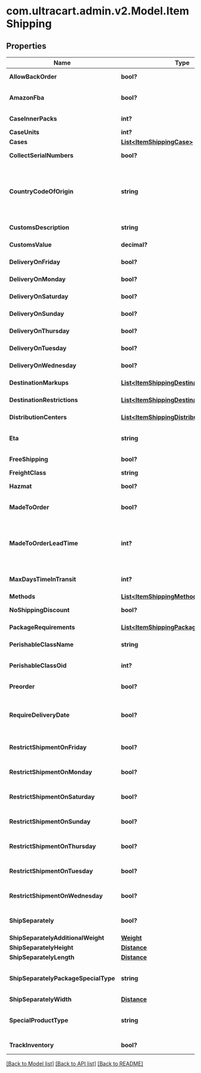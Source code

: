 # com.ultracart.admin.v2.Model.ItemShipping
## Properties

Name | Type | Description | Notes
------------ | ------------- | ------------- | -------------
**AllowBackOrder** | **bool?** | Allow back order | [optional] 
**AmazonFba** | **bool?** | Fulfillment by Amazon.com | [optional] 
**CaseInnerPacks** | **int?** | Case inner packs | [optional] 
**CaseUnits** | **int?** | Case units | [optional] 
**Cases** | [**List&lt;ItemShippingCase&gt;**](ItemShippingCase.md) | Cases | [optional] 
**CollectSerialNumbers** | **bool?** | This item is on pre-order | [optional] 
**CountryCodeOfOrigin** | **string** | Country code of origin for customs forms.  (ISO-3166 two letter code) | [optional] 
**CustomsDescription** | **string** | Customs description | [optional] 
**CustomsValue** | **decimal?** | Customs value | [optional] 
**DeliveryOnFriday** | **bool?** | Delivery on Friday | [optional] 
**DeliveryOnMonday** | **bool?** | Delivery on Monday | [optional] 
**DeliveryOnSaturday** | **bool?** | Delivery on Saturday | [optional] 
**DeliveryOnSunday** | **bool?** | Delivery on Sunday | [optional] 
**DeliveryOnThursday** | **bool?** | Delivery on Thursday | [optional] 
**DeliveryOnTuesday** | **bool?** | Delivery on Tuesday | [optional] 
**DeliveryOnWednesday** | **bool?** | Delivery on Wednesday | [optional] 
**DestinationMarkups** | [**List&lt;ItemShippingDestinationMarkup&gt;**](ItemShippingDestinationMarkup.md) | Destination markups | [optional] 
**DestinationRestrictions** | [**List&lt;ItemShippingDestinationRestriction&gt;**](ItemShippingDestinationRestriction.md) | Destination restrictions | [optional] 
**DistributionCenters** | [**List&lt;ItemShippingDistributionCenter&gt;**](ItemShippingDistributionCenter.md) | Distribution centers | [optional] 
**Eta** | **string** | Estimated time of arrival | [optional] 
**FreeShipping** | **bool?** | Qualifies for free shipping | [optional] 
**FreightClass** | **string** | Freight class | [optional] 
**Hazmat** | **bool?** | Hazardous material | [optional] 
**MadeToOrder** | **bool?** | True if this item is made to order | [optional] 
**MadeToOrderLeadTime** | **int?** | Number of days lead time it takes to make the item before ite can ship | [optional] 
**MaxDaysTimeInTransit** | **int?** | Maximum days allowed in transit | [optional] 
**Methods** | [**List&lt;ItemShippingMethod&gt;**](ItemShippingMethod.md) | Methods | [optional] 
**NoShippingDiscount** | **bool?** | No shipping discounts | [optional] 
**PackageRequirements** | [**List&lt;ItemShippingPackageRequirement&gt;**](ItemShippingPackageRequirement.md) | Package requirements | [optional] 
**PerishableClassName** | **string** | Perishable class name | [optional] 
**PerishableClassOid** | **int?** | Perishable class object identifier | [optional] 
**Preorder** | **bool?** | This item is on pre-order | [optional] 
**RequireDeliveryDate** | **bool?** | True to require customer to select a delivery date | [optional] 
**RestrictShipmentOnFriday** | **bool?** | Restrict shipment on Friday | [optional] 
**RestrictShipmentOnMonday** | **bool?** | Restrict shipment on Monday | [optional] 
**RestrictShipmentOnSaturday** | **bool?** | Restrict shipment on Saturday | [optional] 
**RestrictShipmentOnSunday** | **bool?** | Restrict shipment on Sunday | [optional] 
**RestrictShipmentOnThursday** | **bool?** | Restrict shipment on Thursday | [optional] 
**RestrictShipmentOnTuesday** | **bool?** | Restrict shipment on Tuesday | [optional] 
**RestrictShipmentOnWednesday** | **bool?** | Restrict shipment on Wednesday | [optional] 
**ShipSeparately** | **bool?** | Ship this item in a separate box | [optional] 
**ShipSeparatelyAdditionalWeight** | [**Weight**](Weight.md) |  | [optional] 
**ShipSeparatelyHeight** | [**Distance**](Distance.md) |  | [optional] 
**ShipSeparatelyLength** | [**Distance**](Distance.md) |  | [optional] 
**ShipSeparatelyPackageSpecialType** | **string** | Ship separately package special type | [optional] 
**ShipSeparatelyWidth** | [**Distance**](Distance.md) |  | [optional] 
**SpecialProductType** | **string** | Special product type (USPS Media Mail) | [optional] 
**TrackInventory** | **bool?** | Track inventory | [optional] 


[[Back to Model list]](../README.md#documentation-for-models) [[Back to API list]](../README.md#documentation-for-api-endpoints) [[Back to README]](../README.md)

